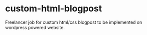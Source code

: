 # custom-html-blogpost
Freelancer job for custom html/css blogpost to be implemented on wordpress powered website.
